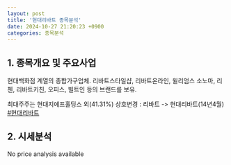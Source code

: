 ```yaml
---
layout: post
title: '현대리바트 종목분석'
date: 2024-10-27 21:20:23 +0900
categories: 종목분석
---
```


## 1. 종목개요 및 주요사업

현대백화점 계열의 종합가구업체. 리바트스타일샵, 리바트온라인, 윌리엄스 소노마, 리첸, 리바트키친, 오피스, 빌트인 등의 브랜드를 보유.

최대주주는 현대지에프홀딩스 외(41.31%) 상호변경 : 리바트 -> 현대리바트(14년4월)
[#현대리바트](#)

## 2. 시세분석

No price analysis available
